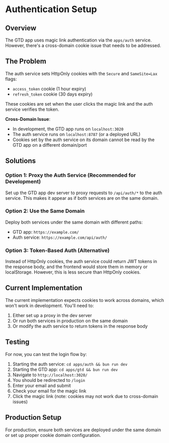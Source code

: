 # Authentication Setup

## Overview

The GTD app uses magic link authentication via the `apps/auth` service. However, there's a cross-domain cookie issue that needs to be addressed.

## The Problem

The auth service sets HttpOnly cookies with the `Secure` and `SameSite=Lax` flags:
- `access_token` cookie (1 hour expiry)
- `refresh_token` cookie (30 days expiry)

These cookies are set when the user clicks the magic link and the auth service verifies the token.

**Cross-Domain Issue**:
- In development, the GTD app runs on `localhost:3020`
- The auth service runs on `localhost:8787` (or a deployed URL)
- Cookies set by the auth service on its domain cannot be read by the GTD app on a different domain/port

## Solutions

### Option 1: Proxy the Auth Service (Recommended for Development)

Set up the GTD app dev server to proxy requests to `/api/auth/*` to the auth service. This makes it appear as if both services are on the same domain.

### Option 2: Use the Same Domain

Deploy both services under the same domain with different paths:
- GTD app: `https://example.com/`
- Auth service: `https://example.com/api/auth/`

### Option 3: Token-Based Auth (Alternative)

Instead of HttpOnly cookies, the auth service could return JWT tokens in the response body, and the frontend would store them in memory or localStorage. However, this is less secure than HttpOnly cookies.

## Current Implementation

The current implementation expects cookies to work across domains, which won't work in development. You'll need to:

1. Either set up a proxy in the dev server
2. Or run both services in production on the same domain
3. Or modify the auth service to return tokens in the response body

## Testing

For now, you can test the login flow by:
1. Starting the auth service: `cd apps/auth && bun run dev`
2. Starting the GTD app: `cd apps/gtd && bun run dev`
3. Navigate to `http://localhost:3020/`
4. You should be redirected to `/login`
5. Enter your email and submit
6. Check your email for the magic link
7. Click the magic link (note: cookies may not work due to cross-domain issues)

## Production Setup

For production, ensure both services are deployed under the same domain or set up proper cookie domain configuration.
